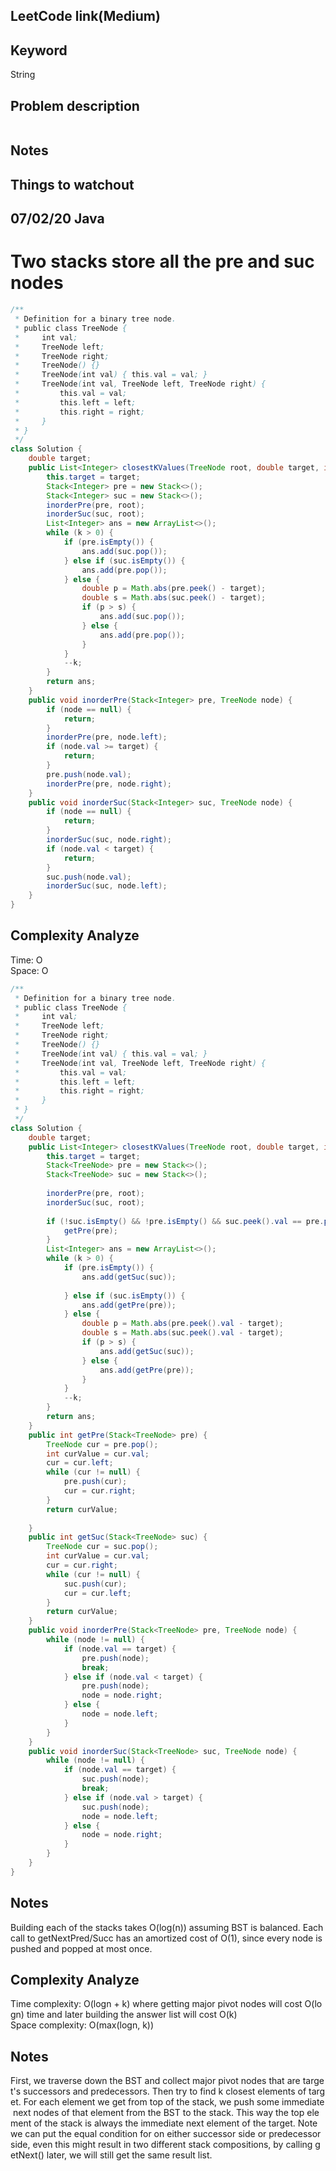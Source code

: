## LeetCode link(Medium)


## Keyword
String

## Problem description
```

```



## Notes


## Things to watchout

## 07/02/20 Java
# Two stacks store all the pre and suc nodes
```java
/**
 * Definition for a binary tree node.
 * public class TreeNode {
 *     int val;
 *     TreeNode left;
 *     TreeNode right;
 *     TreeNode() {}
 *     TreeNode(int val) { this.val = val; }
 *     TreeNode(int val, TreeNode left, TreeNode right) {
 *         this.val = val;
 *         this.left = left;
 *         this.right = right;
 *     }
 * }
 */
class Solution {
    double target;
    public List<Integer> closestKValues(TreeNode root, double target, int k) {
        this.target = target;
        Stack<Integer> pre = new Stack<>();
        Stack<Integer> suc = new Stack<>();
        inorderPre(pre, root);
        inorderSuc(suc, root);
        List<Integer> ans = new ArrayList<>();
        while (k > 0) {
            if (pre.isEmpty()) {
                ans.add(suc.pop());
            } else if (suc.isEmpty()) {
                ans.add(pre.pop());
            } else {
                double p = Math.abs(pre.peek() - target);
                double s = Math.abs(suc.peek() - target);
                if (p > s) {
                    ans.add(suc.pop());
                } else {
                    ans.add(pre.pop());
                }
            }
            --k;
        }
        return ans;
    }
    public void inorderPre(Stack<Integer> pre, TreeNode node) {
        if (node == null) {
            return;
        }
        inorderPre(pre, node.left);
        if (node.val >= target) {
            return;
        }
        pre.push(node.val);
        inorderPre(pre, node.right);
    }
    public void inorderSuc(Stack<Integer> suc, TreeNode node) {
        if (node == null) {
            return;
        }
        inorderSuc(suc, node.right);
        if (node.val < target) {
            return;
        }
        suc.push(node.val);
        inorderSuc(suc, node.left);
    }
}

```
## Complexity Analyze
Time: O       \
Space: O


```Java
/**
 * Definition for a binary tree node.
 * public class TreeNode {
 *     int val;
 *     TreeNode left;
 *     TreeNode right;
 *     TreeNode() {}
 *     TreeNode(int val) { this.val = val; }
 *     TreeNode(int val, TreeNode left, TreeNode right) {
 *         this.val = val;
 *         this.left = left;
 *         this.right = right;
 *     }
 * }
 */
class Solution {
    double target;
    public List<Integer> closestKValues(TreeNode root, double target, int k) {
        this.target = target;
        Stack<TreeNode> pre = new Stack<>();
        Stack<TreeNode> suc = new Stack<>();
        
        inorderPre(pre, root);
        inorderSuc(suc, root);
        
        if (!suc.isEmpty() && !pre.isEmpty() && suc.peek().val == pre.peek().val) {
            getPre(pre);
        }
        List<Integer> ans = new ArrayList<>();
        while (k > 0) {
            if (pre.isEmpty()) {
                ans.add(getSuc(suc));
                
            } else if (suc.isEmpty()) {
                ans.add(getPre(pre));
            } else {
                double p = Math.abs(pre.peek().val - target);
                double s = Math.abs(suc.peek().val - target);
                if (p > s) {
                    ans.add(getSuc(suc));
                } else {
                    ans.add(getPre(pre));
                }
            }
            --k;
        }
        return ans;
    }
    public int getPre(Stack<TreeNode> pre) {
        TreeNode cur = pre.pop();
        int curValue = cur.val;
        cur = cur.left;
        while (cur != null) {
            pre.push(cur);
            cur = cur.right;
        }
        return curValue;
        
    }
    public int getSuc(Stack<TreeNode> suc) {
        TreeNode cur = suc.pop();
        int curValue = cur.val;
        cur = cur.right;
        while (cur != null) {
            suc.push(cur);
            cur = cur.left;
        }
        return curValue; 
    }
    public void inorderPre(Stack<TreeNode> pre, TreeNode node) {
        while (node != null) {
            if (node.val == target) {
                pre.push(node);
                break;
            } else if (node.val < target) {
                pre.push(node);
                node = node.right;
            } else {
                node = node.left;
            }
        }
    }
    public void inorderSuc(Stack<TreeNode> suc, TreeNode node) {
        while (node != null) {
            if (node.val == target) {
                suc.push(node);
                break;
            } else if (node.val > target) {
                suc.push(node);
                node = node.left;
            } else {
                node = node.right;
            }
        }
    }
}
```
## Notes
Building each of the stacks takes O(log(n)) assuming BST is balanced.
Each call to getNextPred/Succ has an amortized cost of O(1), since every node is pushed and popped at most once.


## Complexity Analyze
Time complexity: O(logn + k) where getting major pivot nodes will cost O(logn) time and later building the answer list will cost O(k)\
Space complexity: O(max(logn, k))

## Notes
First, we traverse down the BST and collect major pivot nodes that are target's successors and predecessors. Then try to find k closest elements of target. For each element we get from top of the stack, we push some immediate next nodes of that element from the BST to the stack. This way the top element of the stack is always the immediate next element of the target. Note we can put the equal condition for on either successor side or predecessor side, even this might result in two different stack compositions, by calling getNext() later, we will still get the same result list.